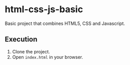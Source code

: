 # html-css-js-basic

Basic project that combines HTML5, CSS and Javascript.

## Execution
1. Clone the project.
2. Open `index.html` in your browser.
